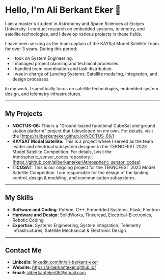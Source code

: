 # Hello, I'm Ali Berkant Eker 👋

I am a master's student in Astronomy and Space Sciences at Erciyes University. I conduct research on embedded systems, telemetry, and satellite technologies, and I develop various projects in these fields.

I have been serving as the team captain of the KAYSat Model Satellite Team for over 3 years. During this period:

* I took on System Engineering.
* I managed project planning and technical processes.
* I handled team coordination and task distribution.
* I was in charge of Landing Systems, Satellite modeling, Integration, and design processes.

In my work, I specifically focus on satellite technologies, embedded system design, and telemetry infrastructures.

---

## My Projects

* **NOCTUS-06:** This is a "Ground-based functional CubeSat and ground station platform" project that I developed on my own. For details, visit the [https://aliberkanteker.github.io/NOCTUS-06/]
* **KAYSAT Model Satellite:** This is a project where I served as the team leader and electrical subsystem designer in the TEKNOFEST 2023 Model Satellite Competition. For details, [visit the Atmospheric_sensor_codes repository.] (https://github.com/aliberkanteker/Atmospheric_sensor_codes)
* **TICOSAT:** This is our ongoing project for the TEKNOFEST 2025 Model Satellite Competition. I am responsible for the design of the landing control, design & modeling, and communication subsystems.

---

## My Skills

* **Software and Coding:** Python, C++, Embedded Systems, Flask, Electron
* **Hardware and Design:** SolidWorks, Tinkercad, Electrical-Electronics, Robotic Coding
* **Expertise:** Systems Engineering, System Integration, Telemetry Infrastructures, Satellite Mechanical & Electronic Design

---

## Contact Me

* **LinkedIn:** [linkedin.com/in/ali-berkant-eker](https://www.linkedin.com/in/ali-berkant-eker)
* **Website:**  https://aliberkanteker.github.io/
* **Email:** aliberkanteker06@gmail.com
